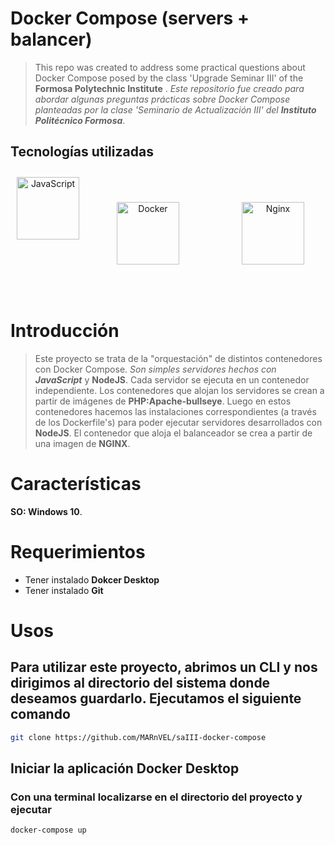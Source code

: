 
# Docker Compose (servers + balancer)
>
> This repo was created to address some practical questions about Docker Compose posed by the class 'Upgrade Seminar III' of the **Formosa Polytechnic Institute** .
> *Este repositorio fue creado para abordar algunas preguntas prácticas sobre Docker Compose planteadas por la clase 'Seminario de Actualización III' del **Instituto Politécnico Formosa***.

## Tecnologías utilizadas

<div align="center" style="display: flex">
      <span>
         <a href="https://es.javascript.info/" target="_blank">
               <img width="100" style="margin: 10" title='JavaScript' src='https://upload.wikimedia.org/wikipedia/commons/6/6a/JavaScript-logo.png'>
         </a>
      </span>
      <span>
         <a href="https://www.docker.com/" target="_blank" title='Docker'>
               <img width="100" style="margin: 50" title='Docker' src='https://upload.wikimedia.org/wikipedia/en/thumb/f/f4/Docker_logo.svg/1920px-Docker_logo.svg.png'>
         </a>
      </span>
      </br>
      <span>
         <a href="https://nginx.org/" target="_blank" title='Nginx'>
               <img width="100" style="margin: 50" title='Nginx' src='https://upload.wikimedia.org/wikipedia/commons/thumb/c/c5/Nginx_logo.svg/1920px-Nginx_logo.svg.png'>
         </a>
      </span>
</div>

# Introducción

> Este proyecto se trata de la "orquestación" de distintos contenedores con Docker Compose.
> *Son simples servidores hechos con **JavaScript*** y **NodeJS**.
> Cada servidor se ejecuta en un contenedor independiente.
> Los contenedores que alojan los servidores se crean a partir de imágenes de **PHP:Apache-bullseye**. Luego en estos contenedores hacemos las instalaciones correspondientes (a través de los Dockerfile's) para poder ejecutar servidores desarrollados con **NodeJS**.
> El contenedor que aloja el balanceador se crea a partir de una imagen de **NGINX**.

# Características

**SO: Windows 10**.

# Requerimientos

* Tener instalado **Dokcer Desktop**
* Tener instalado **Git**

# Usos

## Para utilizar este proyecto,  abrimos un CLI y nos dirigimos al directorio del sistema donde deseamos guardarlo. Ejecutamos el siguiente comando

```bash
git clone https://github.com/MARnVEL/saIII-docker-compose
```

## Iniciar la aplicación Docker Desktop

### Con una terminal localizarse en el directorio del proyecto y ejecutar

```bash
docker-compose up
```
